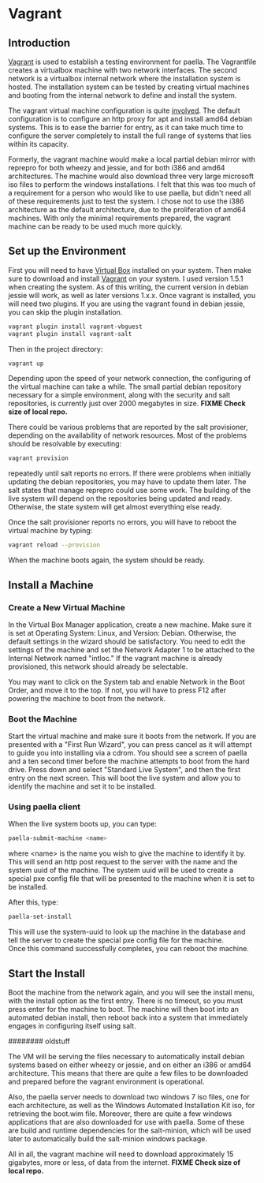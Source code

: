 # Vagrant

## Introduction

[Vagrant](https://vagrantup.com) is used to establish a testing
environment for paella.  The 
Vagrantfile creates a virtualbox machine with two network interfaces.  The 
second network is a virtualbox internal network where the installation system 
is hosted.  The installation system can be tested by creating virtual 
machines and booting from the internal network to define and install the 
system.

The vagrant virtual machine configuration is quite
[involved](#pages/saltconfig).  The default configuration
is to configure an http proxy for apt and install amd64
debian systems.  This is to ease the barrier for entry, as it can
take much time to configure the server completely to install the
full range of systems that lies within its capacity.

Formerly, the vagrant machine would make a local partial debian
mirror with reprepro for both wheezy and jessie, and for both
i386 and amd64 architectures.  The machine would also download
three very large microsoft iso files to perform the windows
installations.  I felt that this was too much of a requirement
for a person who would like to use paella, but didn't need all
of these requirements just to test the system.  I chose not to
use the i386 architecture as the default architecture, due to the
proliferation of amd64 machines.  With only the minimal requirements
prepared, the vagrant machine can be ready to be used much more quickly.

## Set up the Environment

First you will need to have [Virtual Box](http://virtualbox.org) installed 
on your system.  Then make sure to download and
install [Vagrant](http://www.vagrantup.com/downloads.html) on your system.  I 
used version 1.5.1 when creating the system.  As of this writing, the 
current version in debian jessie will work, as well as later versions 
1.x.x.  Once vagrant is installed, you will need two plugins.  If you are using
the vagrant found in debian jessie, you can skip the plugin installation.


```sh
vagrant plugin install vagrant-vbguest
vagrant plugin install vagrant-salt
```

Then in the project directory:

```sh
vagrant up
```

Depending upon the speed of your network connection, the configuring 
of the virtual machine can take a while.  The small partial debian 
repository necessary for a simple environment, along with the 
security and salt repositories, is currently just over 2000 megabytes 
in size. **FIXME Check size of local repo.**

There could be various problems that are reported by the salt provisioner, 
depending on the availability of network resources.  Most of the problems 
should be resolvable by executing:

```sh
vagrant provision
```

repeatedly until salt reports no errors.  If there were problems when 
initially updating the debian repositories, you may have to update them 
later.  The salt states that manage reprepro could use some work.  The 
building of the live system will depend on the repositories being updated 
and ready.  Otherwise, the state system will get almost everything else 
ready.

Once the salt provisioner reports no errors, you will have to reboot the 
virtual machine by typing:

```sh
vagrant reload --provision
```

When the machine boots again, the system should be ready.

## Install a Machine

### Create a New Virtual Machine

In the Virtual Box Manager application, create a new machine.  Make 
sure it is set at Operating System: Linux, and Version: Debian.  Otherwise, 
the default settings in the wizard should be satisfactory.  You need to 
edit the settings of the machine and set the Network Adapter 1 to be attached 
to the Internal Network named "intloc."  If the vagrant machine is already 
provisioned, this network should already be selectable.

You may want to click on the System tab and enable Network in the Boot 
Order, and move it to the top.  If not, you will have to press F12 after 
powering the machine to boot from the network.

### Boot the Machine

Start the virtual machine and make sure it boots from the network.  If 
you are presented with a "First Run Wizard", you can press cancel as it 
will attempt to guide you into installing via a cdrom.  You should see a 
screen of paella and a ten second timer before the machine attempts to 
boot from the hard drive.  Press down and select "Standard Live System", 
and then the first entry on the next screen.  This will boot the live
system and allow you to identify the machine and set it to be installed.

### Using paella client

When the live system boots up, you can type:

```sh
paella-submit-machine <name>
```

where &lt;name&gt; is the name you wish to give the machine to identify it 
by.  This will send an http post request to the server with the name 
and the system uuid of the machine.  The system uuid will be used to 
create a special pxe config file that will be presented to the machine 
when it is set to be installed.  

After this, type:

```sh
paella-set-install
```

This will use the system-uuid to look up the machine in the database and 
tell the server to create the special pxe config file for the machine.  
Once this command successfully completes, you can reboot the machine.

## Start the Install

Boot the machine from the network again, and you will see the install 
menu, with the install option as the first entry.  There is no timeout, 
so you must press enter for the machine to boot.  The machine will then 
boot into an automated debian install, then reboot back into a system 
that immediately engages in configuring itself using salt.


######## oldstuff



The VM will
be serving the files necessary to automatically install debian systems based
on either wheezy or jessie, and on either an i386 or amd64 architecture.  This
means that there are quite a few files to be downloaded and prepared before
the vagrant environment is operational.

Also, the paella server needs to download two windows 7 iso files, one for each
architecture, as well as the Windows Automated Installation Kit iso, for
retrieving the boot.wim file.  Moreover, there are quite a few windows
applications
that are also downloaded for use with paella.  Some of these are build and
runtime dependencies for the salt-minion, which will be used later to
automatically build the salt-minion windows package.

All in all, the vagrant machine will need to download approximately
15 gigabytes, more or less, of data from the internet.
**FIXME Check size of local repo.**


